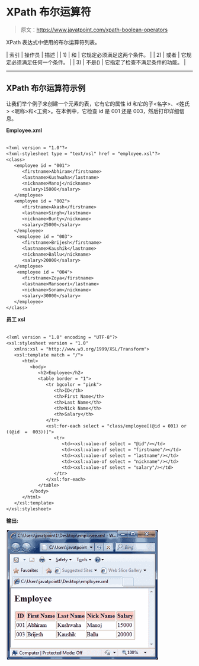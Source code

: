# XPath 布尔运算符

> 原文：<https://www.javatpoint.com/xpath-boolean-operators>

XPath 表达式中使用的布尔运算符列表。

| 索引 | 操作员 | 描述 |
| 1) | 和 | 它规定必须满足这两个条件。 |
| 2) | 或者 | 它规定必须满足任何一个条件。 |
| 3) | 不是() | 它指定了检查不满足条件的功能。 |

* * *

## XPath 布尔运算符示例

让我们举个例子来创建一个<employee>元素的表，它有它的属性 id 和它的子<名字>、<姓氏> <昵称>和<工资>。在本例中，它检查 id 是 001 还是 003，然后打印详细信息。</employee>

**Employee.xml**

```

<?xml version = "1.0"?>
<?xml-stylesheet type = "text/xsl" href = "employee.xsl"?>
<class>
   <employee id = "001">
      <firstname>Abhiram</firstname>
      <lastname>Kushwaha</lastname>
      <nickname>Manoj</nickname>
      <salary>15000</salary>
   </employee>
   <employee id = "002">
      <firstname>Akash</firstname>
      <lastname>Singh</lastname>
      <nickname>Bunty</nickname>
      <salary>25000</salary>
   </employee>
    <employee id = "003">
      <firstname>Brijesh</firstname>
      <lastname>Kaushik</lastname>
      <nickname>Ballu</nickname>
      <salary>20000</salary>
   </employee>
    <employee id = "004">
      <firstname>Zoya</firstname>
      <lastname>Mansoori</lastname>
      <nickname>Sonam</nickname>
      <salary>30000</salary>
   </employee>
</class>

```

**员工 xsl**

```

<?xml version = "1.0" encoding = "UTF-8"?>
<xsl:stylesheet version = "1.0"
   xmlns:xsl = "http://www.w3.org/1999/XSL/Transform">  
   <xsl:template match = "/">
      <html>
         <body>
            <h2>Employee</h2>				
            <table border = "1">
               <tr bgcolor = "pink">
                  <th>ID</th>
                  <th>First Name</th>
                  <th>Last Name</th>
                  <th>Nick Name</th>
                  <th>Salary</th>
               </tr>					
               <xsl:for-each select = "class/employee[(@id = 001) or ((@id  =  003))]">					
                  <tr>
                     <td><xsl:value-of select = "@id"/></td>
                     <td><xsl:value-of select = "firstname"/></td>
                     <td><xsl:value-of select = "lastname"/></td>
                     <td><xsl:value-of select = "nickname"/></td>
                     <td><xsl:value-of select = "salary"/></td>
                  </tr>
               </xsl:for-each>
            </table>
         </body>
      </html>
   </xsl:template>
</xsl:stylesheet>

```

**输出:**

![XPATH Boolean operators 1](img/7c019f329bbca3f44b02d1065249e35a.png)